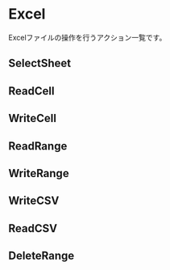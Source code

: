 # Excel

Excelファイルの操作を行うアクション一覧です。

## SelectSheet

## ReadCell

## WriteCell

## ReadRange

## WriteRange

## WriteCSV

## ReadCSV

## DeleteRange

